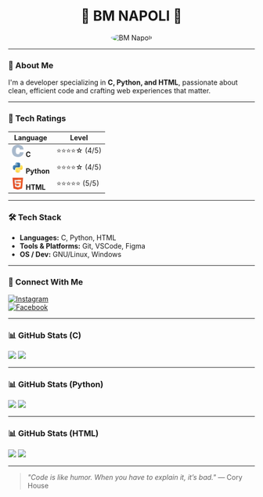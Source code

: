 <h1 align="center">👑 BM NAPOLI 👑</h1>

<p align="center">
  <img src="https://avatars.githubusercontent.com/u/9919?s=280&v=4" alt="BM Napoli" width="200" style="border-radius:50%"/>
</p>

---

### 🌟 About Me  
I'm a developer specializing in **C, Python, and HTML**, passionate about clean, efficient code and crafting web experiences that matter.  

---

### 🚀 Tech Ratings  

| Language | Level |
|----------|--------|
| <img src="https://raw.githubusercontent.com/devicons/devicon/master/icons/c/c-original.svg" width="25"/> **C** | ⭐⭐⭐⭐☆ (4/5) |
| <img src="https://raw.githubusercontent.com/devicons/devicon/master/icons/python/python-original.svg" width="25"/> **Python** | ⭐⭐⭐⭐☆ (4/5) |
| <img src="https://raw.githubusercontent.com/devicons/devicon/master/icons/html5/html5-original.svg" width="25"/> **HTML** | ⭐⭐⭐⭐⭐ (5/5) |

---

### 🛠️ Tech Stack  
- **Languages:** C, Python, HTML  
- **Tools & Platforms:** Git, VSCode, Figma  
- **OS / Dev:** GNU/Linux, Windows  

---

### 🤝 Connect With Me  
[![Instagram](https://img.shields.io/badge/-@bm__napoli-E4405F?style=for-the-badge&logo=instagram&logoColor=white)](https://instagram.com/bm__napoli)  
[![Facebook](https://img.shields.io/badge/-BM%20NAPOLI-1877F2?style=for-the-badge&logo=facebook&logoColor=white)](https://facebook.com)  

---

### 📊 GitHub Stats (C)  
<img src="https://github-readme-stats.vercel.app/api?username=BM-NAPOLI&show_icons=true&theme=tokyonight&title_color=00bfff&text_color=ffffff&icon_color=00bfff&custom_title=BM-NAPOLI's%20GitHub%20Stats%20-%20C" width="48%"/>  
<img src="https://github-readme-stats.vercel.app/api/top-langs/?username=BM-NAPOLI&layout=compact&theme=tokyonight&title_color=00bfff&text_color=ffffff" width="48%"/>  

---

### 📊 GitHub Stats (Python)  
<img src="https://github-readme-stats.vercel.app/api?username=BM-NAPOLI&show_icons=true&theme=radical&title_color=ffdd57&text_color=ffffff&icon_color=ffdd57&custom_title=BM-NAPOLI's%20GitHub%20Stats%20-%20Python" width="48%"/>  
<img src="https://github-readme-stats.vercel.app/api/top-langs/?username=BM-NAPOLI&layout=compact&theme=radical&title_color=ffdd57&text_color=ffffff" width="48%"/>  

---

### 📊 GitHub Stats (HTML)  
<img src="https://github-readme-stats.vercel.app/api?username=BM-NAPOLI&show_icons=true&theme=gruvbox&title_color=ff6f61&text_color=ffffff&icon_color=ff6f61&custom_title=BM-NAPOLI's%20GitHub%20Stats%20-%20HTML" width="48%"/>  
<img src="https://github-readme-stats.vercel.app/api/top-langs/?username=BM-NAPOLI&layout=compact&theme=gruvbox&title_color=ff6f61&text_color=ffffff" width="48%"/>  

---

> *"Code is like humor. When you have to explain it, it’s bad."* — Cory House
